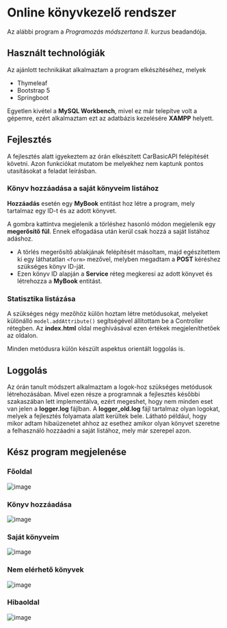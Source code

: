# Online könyvkezelő rendszer
Az alábbi program a *Programozás módszertana II.* kurzus beadandója.

## Használt technológiák
Az ajánlott technikákat alkalmaztam a program elkészítéséhez, melyek
* Thymeleaf
* Bootstrap 5
* Springboot

Egyetlen kivétel a **MySQL Workbench**, mivel ez már telepítve volt a gépemre, ezért alkalmaztam ezt az adatbázis kezelésére **XAMPP** helyett.
## Fejlesztés
A fejlesztés alatt igyekeztem az órán elkészített CarBasicAPI felépítését követni. Azon funkciókat mutatom be melyekhez nem kaptunk pontos utasításokat a feladat leírásban.
### Könyv hozzáadása a saját könyveim listához
**Hozzáadás** esetén egy **MyBook** entitást hoz létre a program, mely tartalmaz egy ID-t és az adott könyvet.

A gombra kattintva megjelenik a törléshez hasonló módon megjelenik egy **megerősítő fül**. Ennek elfogadása után kerül csak hozzá a saját listához adáshoz.
* A törlés megerősítő ablakjának felépítését másoltam, majd egészítettem ki egy láthatatlan ```<form>``` mezővel, melyben megadtam a **POST** kéréshez szükséges könyv ID-ját.
* Ezen könyv ID alapján a **Service** réteg megkeresi az adott könyvet és létrehozza a **MyBook** entitást. 
### Statisztika listázása
A szükséges négy mezőhöz külön hoztam létre metódusokat, melyeket különálló ```model.addAttribute()``` segítségével állítottam be a Controller rétegben. Az **index.html** oldal meghívásával ezen értékek megjeleníthetőek az oldalon.

Minden metódusra külön készült aspektus orientált loggolás is.
## Loggolás
Az órán tanult módszert alkalmaztam a logok-hoz szükséges metódusok létrehozásában. Mivel ezen része a programnak a fejlesztés későbbi szakaszában lett implementálva, ezért megeshet, hogy nem minden eset van jelen a **logger.log** fájlban. A **logger_old.log** fájl tartalmaz olyan logokat, melyek a fejlesztés folyamata alatt kerültek bele. Látható például, hogy mikor adtam hibaüzenetet ahhoz az esethez amikor olyan könyvet szeretne a felhasználó hozzáadni a saját listához, mely már szerepel azon. 
## Kész program megjelenése
### Főoldal
![image](https://github.com/user-attachments/assets/bd7f83e2-0c91-4844-8f42-c672ab7d0bec)
### Könyv hozzáadása
![image](https://github.com/user-attachments/assets/f73eea6e-5475-4e82-923f-2b809cc8c286)
### Saját könyveim
![image](https://github.com/user-attachments/assets/0b1e9f62-9497-407e-aa37-cce41fee5ba2)
### Nem elérhető könyvek
![image](https://github.com/user-attachments/assets/70d3f329-666f-483e-9b11-efc2497a55e7)
### Hibaoldal
![image](https://github.com/user-attachments/assets/053ff5bf-96b1-42b3-ae2d-e2964d3f604e)
